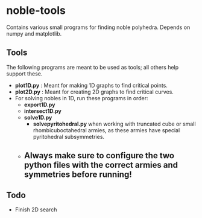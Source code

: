 # noble-tools
Contains various small programs for finding noble polyhedra. Depends on numpy and matplotlib.

## Tools
The following programs are meant to be used as tools; all others help support these.
* **plot1D.py** : Meant for making 1D graphs to find critical points.
* **plot2D.py** : Meant for creating 2D graphs to find critical curves.
* For solving nobles in 1D, run these programs in order:
  * **export1D.py**
  * **intersect1D.py**
  * **solve1D.py**
    * **solvepyritohedral.py** when working with truncated cube or small rhombicuboctahedral armies, as these armies have special pyritohedral subsymmetries.
  * ## Always make sure to configure the two python files with the correct armies and symmetries before running!

## Todo
* Finish 2D search